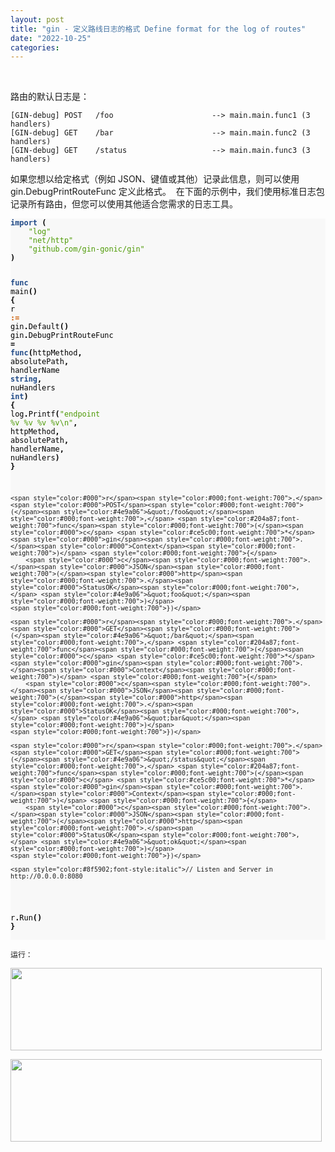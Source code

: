 ```yaml
---
layout: post
title: "gin - 定义路线日志的格式 Define format for the log of routes"
date: "2022-10-25"
categories: 
---
```

<p>&nbsp;</p>

<p>路由的默认日志是：</p>

<pre>
<code>[GIN-debug] POST   /foo                      --&gt; main.main.func1 (3 handlers)
[GIN-debug] GET    /bar                      --&gt; main.main.func2 (3 handlers)
[GIN-debug] GET    /status                   --&gt; main.main.func3 (3 handlers)
</code></pre>

<p>如果您想以给定格式（例如 JSON、键值或其他）记录此信息，则可以使用 gin.DebugPrintRouteFunc 定义此格式。&nbsp; 在下面的示例中，我们使用标准日志包记录所有路由，但您可以使用其他适合您需求的日志工具。</p>

<div class="highlight">
<pre style="background-color:#f8f8f8;-moz-tab-size:4;-o-tab-size:4;tab-size:4">
<code class="language-go" data-lang="go"><span style="color:#204a87;font-weight:700">import</span> <span style="color:#000;font-weight:700">(</span>
	<span style="color:#4e9a06">&quot;log&quot;</span>
	<span style="color:#4e9a06">&quot;net/http&quot;</span>
	<span style="color:#4e9a06">&quot;github.com/gin-gonic/gin&quot;</span>
<span style="color:#000;font-weight:700">)</span>

<span style="color:#204a87;font-weight:700">func</span> <span style="color:#000">main</span><span style="color:#000;font-weight:700">()</span> <span style="color:#000;font-weight:700">{</span>
	<span style="color:#000">r</span> <span style="color:#ce5c00;font-weight:700">:=</span> <span style="color:#000">gin</span><span style="color:#000;font-weight:700">.</span><span style="color:#000">Default</span><span style="color:#000;font-weight:700">()</span>
	<span style="color:#000">gin</span><span style="color:#000;font-weight:700">.</span><span style="color:#000">DebugPrintRouteFunc</span> <span style="color:#000;font-weight:700">=</span> <span style="color:#204a87;font-weight:700">func</span><span style="color:#000;font-weight:700">(</span><span style="color:#000">httpMethod</span><span style="color:#000;font-weight:700">,</span> <span style="color:#000">absolutePath</span><span style="color:#000;font-weight:700">,</span> <span style="color:#000">handlerName</span> <span style="color:#204a87;font-weight:700">string</span><span style="color:#000;font-weight:700">,</span> <span style="color:#000">nuHandlers</span> <span style="color:#204a87;font-weight:700">int</span><span style="color:#000;font-weight:700">)</span> <span style="color:#000;font-weight:700">{</span>
		<span style="color:#000">log</span><span style="color:#000;font-weight:700">.</span><span style="color:#000">Printf</span><span style="color:#000;font-weight:700">(</span><span style="color:#4e9a06">&quot;endpoint %v %v %v %v\n&quot;</span><span style="color:#000;font-weight:700">,</span> <span style="color:#000">httpMethod</span><span style="color:#000;font-weight:700">,</span> <span style="color:#000">absolutePath</span><span style="color:#000;font-weight:700">,</span> <span style="color:#000">handlerName</span><span style="color:#000;font-weight:700">,</span> <span style="color:#000">nuHandlers</span><span style="color:#000;font-weight:700">)</span>
	<span style="color:#000;font-weight:700">}</span>

	<span style="color:#000">r</span><span style="color:#000;font-weight:700">.</span><span style="color:#000">POST</span><span style="color:#000;font-weight:700">(</span><span style="color:#4e9a06">&quot;/foo&quot;</span><span style="color:#000;font-weight:700">,</span> <span style="color:#204a87;font-weight:700">func</span><span style="color:#000;font-weight:700">(</span><span style="color:#000">c</span> <span style="color:#ce5c00;font-weight:700">*</span><span style="color:#000">gin</span><span style="color:#000;font-weight:700">.</span><span style="color:#000">Context</span><span style="color:#000;font-weight:700">)</span> <span style="color:#000;font-weight:700">{</span>
		<span style="color:#000">c</span><span style="color:#000;font-weight:700">.</span><span style="color:#000">JSON</span><span style="color:#000;font-weight:700">(</span><span style="color:#000">http</span><span style="color:#000;font-weight:700">.</span><span style="color:#000">StatusOK</span><span style="color:#000;font-weight:700">,</span> <span style="color:#4e9a06">&quot;foo&quot;</span><span style="color:#000;font-weight:700">)</span>
	<span style="color:#000;font-weight:700">})</span>

	<span style="color:#000">r</span><span style="color:#000;font-weight:700">.</span><span style="color:#000">GET</span><span style="color:#000;font-weight:700">(</span><span style="color:#4e9a06">&quot;/bar&quot;</span><span style="color:#000;font-weight:700">,</span> <span style="color:#204a87;font-weight:700">func</span><span style="color:#000;font-weight:700">(</span><span style="color:#000">c</span> <span style="color:#ce5c00;font-weight:700">*</span><span style="color:#000">gin</span><span style="color:#000;font-weight:700">.</span><span style="color:#000">Context</span><span style="color:#000;font-weight:700">)</span> <span style="color:#000;font-weight:700">{</span>
		<span style="color:#000">c</span><span style="color:#000;font-weight:700">.</span><span style="color:#000">JSON</span><span style="color:#000;font-weight:700">(</span><span style="color:#000">http</span><span style="color:#000;font-weight:700">.</span><span style="color:#000">StatusOK</span><span style="color:#000;font-weight:700">,</span> <span style="color:#4e9a06">&quot;bar&quot;</span><span style="color:#000;font-weight:700">)</span>
	<span style="color:#000;font-weight:700">})</span>

	<span style="color:#000">r</span><span style="color:#000;font-weight:700">.</span><span style="color:#000">GET</span><span style="color:#000;font-weight:700">(</span><span style="color:#4e9a06">&quot;/status&quot;</span><span style="color:#000;font-weight:700">,</span> <span style="color:#204a87;font-weight:700">func</span><span style="color:#000;font-weight:700">(</span><span style="color:#000">c</span> <span style="color:#ce5c00;font-weight:700">*</span><span style="color:#000">gin</span><span style="color:#000;font-weight:700">.</span><span style="color:#000">Context</span><span style="color:#000;font-weight:700">)</span> <span style="color:#000;font-weight:700">{</span>
		<span style="color:#000">c</span><span style="color:#000;font-weight:700">.</span><span style="color:#000">JSON</span><span style="color:#000;font-weight:700">(</span><span style="color:#000">http</span><span style="color:#000;font-weight:700">.</span><span style="color:#000">StatusOK</span><span style="color:#000;font-weight:700">,</span> <span style="color:#4e9a06">&quot;ok&quot;</span><span style="color:#000;font-weight:700">)</span>
	<span style="color:#000;font-weight:700">})</span>

	<span style="color:#8f5902;font-style:italic">// Listen and Server in http://0.0.0.0:8080
</span>	<span style="color:#000">r</span><span style="color:#000;font-weight:700">.</span><span style="color:#000">Run</span><span style="color:#000;font-weight:700">()</span>
<span style="color:#000;font-weight:700">}</span>
</code></pre>

<p><code>运行：</code></p>

<p><img height="132" src="/uploads/ckeditor/pictures/636/image-20221025103252-1.png" width="498" /></p>

<p><img height="132" src="/uploads/ckeditor/pictures/637/image-20221025103317-2.png" width="498" /></p>

<p>&nbsp;</p>
</div>

